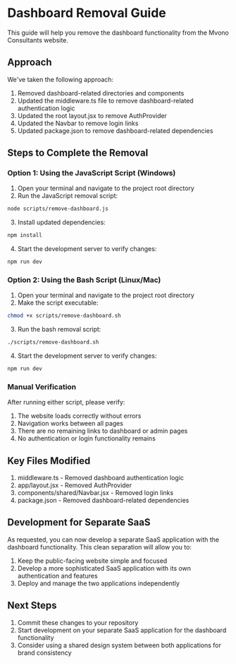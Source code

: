 # Dashboard Removal Guide

This guide will help you remove the dashboard functionality from the Mvono Consultants website.

## Approach

We've taken the following approach:

1. Removed dashboard-related directories and components
2. Updated the middleware.ts file to remove dashboard-related authentication logic 
3. Updated the root layout.jsx to remove AuthProvider
4. Updated the Navbar to remove login links
5. Updated package.json to remove dashboard-related dependencies

## Steps to Complete the Removal

### Option 1: Using the JavaScript Script (Windows)

1. Open your terminal and navigate to the project root directory
2. Run the JavaScript removal script:

```bash
node scripts/remove-dashboard.js
```

3. Install updated dependencies:

```bash
npm install
```

4. Start the development server to verify changes:

```bash
npm run dev
```

### Option 2: Using the Bash Script (Linux/Mac)

1. Open your terminal and navigate to the project root directory
2. Make the script executable:

```bash
chmod +x scripts/remove-dashboard.sh
```

3. Run the bash removal script:

```bash
./scripts/remove-dashboard.sh
```

4. Start the development server to verify changes:

```bash
npm run dev
```

### Manual Verification

After running either script, please verify:

1. The website loads correctly without errors
2. Navigation works between all pages
3. There are no remaining links to dashboard or admin pages
4. No authentication or login functionality remains

## Key Files Modified

1. middleware.ts - Removed dashboard authentication logic
2. app/layout.jsx - Removed AuthProvider
3. components/shared/Navbar.jsx - Removed login links
4. package.json - Removed dashboard-related dependencies

## Development for Separate SaaS

As requested, you can now develop a separate SaaS application with the dashboard functionality. This clean separation will allow you to:

1. Keep the public-facing website simple and focused
2. Develop a more sophisticated SaaS application with its own authentication and features
3. Deploy and manage the two applications independently

## Next Steps

1. Commit these changes to your repository
2. Start development on your separate SaaS application for the dashboard functionality
3. Consider using a shared design system between both applications for brand consistency
